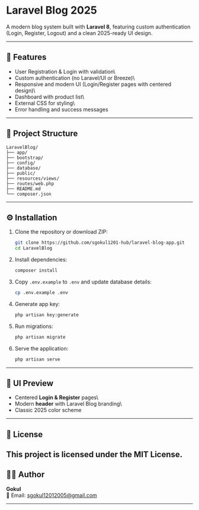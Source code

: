 # Laravel Blog 2025

A modern blog system built with **Laravel 8**, featuring custom
authentication (Login, Register, Logout) and a clean 2025-ready UI
design.

------------------------------------------------------------------------

## 🚀 Features

-   User Registration & Login with validation\
-   Custom authentication (no Laravel/UI or Breeze)\
-   Responsive and modern UI (Login/Register pages with centered
    design)\
-   Dashboard with product list\
-   External CSS for styling\
-   Error handling and success messages

------------------------------------------------------------------------

## 📂 Project Structure

    LaravelBlog/
    ├── app/
    ├── bootstrap/
    ├── config/
    ├── database/
    ├── public/
    ├── resources/views/
    ├── routes/web.php
    ├── README.md
    └── composer.json

------------------------------------------------------------------------

## ⚙️ Installation

1.  Clone the repository or download ZIP:

    ``` bash
    git clone https://github.com/sgokul1201-hub/laravel-blog-app.git
    cd LaravelBlog
    ```

2.  Install dependencies:

    ``` bash
    composer install
    ```

3.  Copy `.env.example` to `.env` and update database details:

    ``` bash
    cp .env.example .env
    ```

4.  Generate app key:

    ``` bash
    php artisan key:generate
    ```

5.  Run migrations:

    ``` bash
    php artisan migrate
    ```

6.  Serve the application:

    ``` bash
    php artisan serve
    ```

------------------------------------------------------------------------

## 🎨 UI Preview

-   Centered **Login & Register** pages\
-   Modern **header** with Laravel Blog branding\
-   Classic 2025 color scheme

------------------------------------------------------------------------

## 📜 License

This project is licensed under the MIT License.
---

## 👨‍💻 Author
**Gokul**  
📧 Email: sgokul12012005@gmail.com

---

